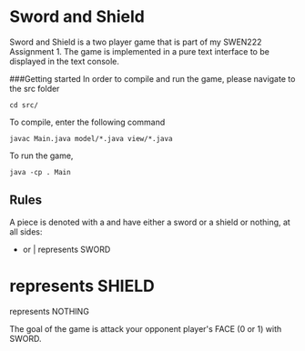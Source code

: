 # Sword and Shield
Sword and Shield is a two player game that is part of my SWEN222 Assignment 1. The game is implemented in a pure text interface to be displayed in the text console.

###Getting started
In order to compile and run the game, please navigate to the src folder
```
cd src/
```
To compile, enter the following command
```
javac Main.java model/*.java view/*.java
```
To run the game, 
```
java -cp . Main
```

## Rules
A piece is denoted with a <letter> and have either a sword or a shield or nothing, at all sides:
- or |        represents SWORD
#             represents SHIELD
<empty space> represents NOTHING

The goal of the game is attack your opponent player's FACE (0 or 1) with SWORD.
